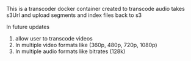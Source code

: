 This is a transcoder docker container created to transcode audio takes s3Url and upload segments and index files back to s3 

In future updates
1. allow user to transcode videos 
2. In multiple video formats like (360p, 480p, 720p, 1080p)
3. In multiple audio formats like bitrates (128k)